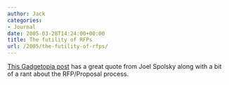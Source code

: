 ```yaml
---
author: Jack
categories:
- Journal
date: 2005-03-28T14:24:00+00:00
title: The futility of RFPs
url: /2005/the-futility-of-rfps/
---
```


[This Gadgetopia post][1] has a great quote from Joel Spolsky along with a bit of a rant about the RFP/Proposal process.

 [1]: http://www.gadgetopia.com/2005/03/28/SpolskyOnRFPs.html